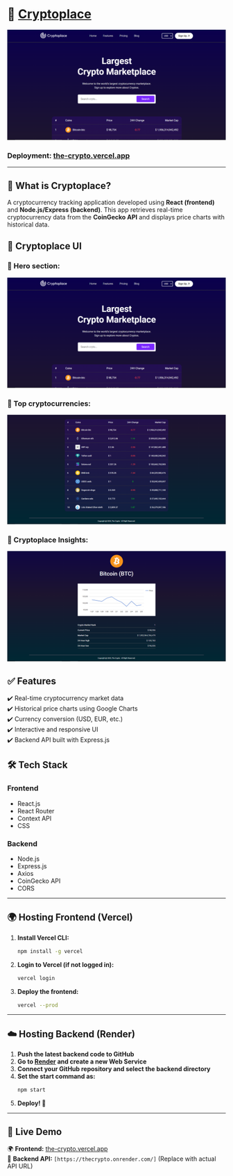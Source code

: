 # 🚀 [Cryptoplace](https://the-crypto.vercel.app/)
![the-Crypto-banner](./assets/theCryptoSS1.png)

### Deployment: [the-crypto.vercel.app](https://the-crypto.vercel.app/)
---

## 📌 What is Cryptoplace?
A cryptocurrency tracking application developed using **React (frontend)** and **Node.js/Express (backend)**. This app retrieves real-time cryptocurrency data from the **CoinGecko API** and displays price charts with historical data.

## 🎨 Cryptoplace UI

### 🔹 Hero section:
![Cryptoplace-ui](./assets/theCryptoSS1.png)

### 🔹 Top cryptocurrencies:
![Cryptoplace-table-ui](./assets/theCryptoSS2.png)

### 🔹 Cryptoplace Insights:
![Cryptoplace-Insights-ui](./assets/theCryptoSS3.png)

## ✅ Features
✔️ Real-time cryptocurrency market data  
✔️ Historical price charts using Google Charts  
✔️ Currency conversion (USD, EUR, etc.)  
✔️ Interactive and responsive UI  
✔️ Backend API built with Express.js  

## 🛠️ Tech Stack  

### **Frontend**  
- React.js  
- React Router  
- Context API  
- CSS  

### **Backend**  
- Node.js  
- Express.js  
- Axios  
- CoinGecko API  
- CORS  

---

## 🌍 Hosting Frontend (Vercel)  

1. **Install Vercel CLI:**  
   ```sh
   npm install -g vercel
   ```  
2. **Login to Vercel (if not logged in):**  
   ```sh
   vercel login
   ```  
3. **Deploy the frontend:**  
   ```sh
   vercel --prod
   ```  

---

## ☁️ Hosting Backend (Render)  

1. **Push the latest backend code to GitHub**  
2. **Go to [Render](https://dashboard.render.com) and create a new Web Service**  
3. **Connect your GitHub repository and select the backend directory**  
4. **Set the start command as:**  
   ```sh
   npm start
   ```  
5. **Deploy! 🚀**  

---

## 🔗 Live Demo  

🌍 **Frontend:** [the-crypto.vercel.app](https://the-crypto.vercel.app)  
📡 **Backend API:** `[https://thecrypto.onrender.com/]` (Replace with actual API URL)

